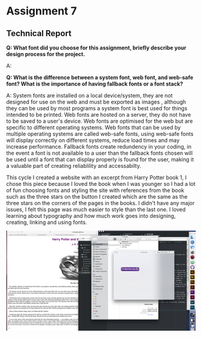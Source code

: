 
<h1>Assignment 7</h1>
  <h2>Technical Report</h2>


<b>Q: What font did you choose for this assignment, briefly describe your design process for the project.</b>

A:

<b>Q: What is the difference between a system font, web font, and web-safe font? What is the importance of having fallback fonts or a font stack? </b>

A: System fonts are installed on a local device/system, they are not designed for use on the web and must be exported as images , although they can be used by most programs a system font is best used for things intended to be printed. Web fonts are hosted on a server, they do not have to be saved to a user's device. Web fonts are optimised for the web but are specific to different operating systems. Web fonts that can be used by multiple operating systems are called web-safe fonts, using web-safe fonts will display correctly on different systems, reduce load times and may increase performance. Fallback fonts create redundency in your coding, in the event a font is not available to a user than the fallback fonts chosen will be used until a font that can display properly is found for the user, making it a valuable part of creating reliablility and accessabilty.

This cycle I created a website with an excerpt from Harry Potter book 1, I chose this piece
because I loved the book when I was younger so I had a lot of fun choosing fonts and styling
the site with references from the book such as the three stars on the button I created which are the same as the three stars on the corners of the pages in the books. I didn't have any major issues, I felt this page was much easier to style than the
last one. I loved learning about typography and how much work goes into designing, creating,
linking and using fonts.

<img src="./Images/progress.png" />
